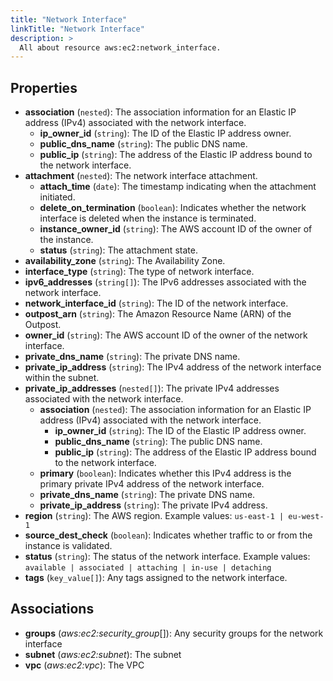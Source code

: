 ```yaml
---
title: "Network Interface"
linkTitle: "Network Interface"
description: >
  All about resource aws:ec2:network_interface.
---
```



## Properties

* **association**
(`nested`):
The association information for an Elastic IP address (IPv4) associated with the network interface.
    * **ip_owner_id**
(`string`):
The ID of the Elastic IP address owner.
    * **public_dns_name**
(`string`):
The public DNS name.
    * **public_ip**
(`string`):
The address of the Elastic IP address bound to the network interface.
* **attachment**
(`nested`):
The network interface attachment.
    * **attach_time**
(`date`):
The timestamp indicating when the attachment initiated.
    * **delete_on_termination**
(`boolean`):
Indicates whether the network interface is deleted when the instance is terminated.
    * **instance_owner_id**
(`string`):
The AWS account ID of the owner of the instance.
    * **status**
(`string`):
The attachment state.
* **availability_zone**
(`string`):
The Availability Zone.
* **interface_type**
(`string`):
The type of network interface.
* **ipv6_addresses**
(`string[]`):
The IPv6 addresses associated with the network interface.
* **network_interface_id**
(`string`):
The ID of the network interface.
* **outpost_arn**
(`string`):
The Amazon Resource Name (ARN) of the Outpost.
* **owner_id**
(`string`):
The AWS account ID of the owner of the network interface.
* **private_dns_name**
(`string`):
The private DNS name.
* **private_ip_address**
(`string`):
The IPv4 address of the network interface within the subnet.
* **private_ip_addresses**
(`nested[]`):
The private IPv4 addresses associated with the network interface.
    * **association**
(`nested`):
The association information for an Elastic IP address (IPv4) associated with the network interface.
        * **ip_owner_id**
(`string`):
The ID of the Elastic IP address owner.
        * **public_dns_name**
(`string`):
The public DNS name.
        * **public_ip**
(`string`):
The address of the Elastic IP address bound to the network interface.
    * **primary**
(`boolean`):
Indicates whether this IPv4 address is the primary private IPv4 address of the network interface.
    * **private_dns_name**
(`string`):
The private DNS name.
    * **private_ip_address**
(`string`):
The private IPv4 address.
* **region**
(`string`):
The AWS region.
Example values: `us-east-1 | eu-west-1`
* **source_dest_check**
(`boolean`):
Indicates whether traffic to or from the instance is validated.
* **status**
(`string`):
The status of the network interface.
Example values: `available | associated | attaching | in-use | detaching`
* **tags**
(`key_value[]`):
Any tags assigned to the network interface.

## Associations

* **groups**
(*aws:ec2:security_group*[]):
Any security groups for the network interface
* **subnet**
(*aws:ec2:subnet*):
The subnet
* **vpc**
(*aws:ec2:vpc*):
The VPC

